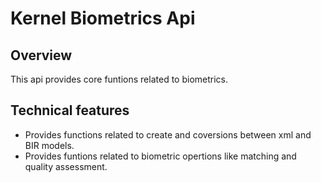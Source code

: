 # Kernel Biometrics Api

## Overview
This api provides core funtions related to biometrics.

## Technical features
- Provides functions related to create and coversions between xml and BIR models.
- Provides funtions related to biometric opertions like matching and quality assessment.
